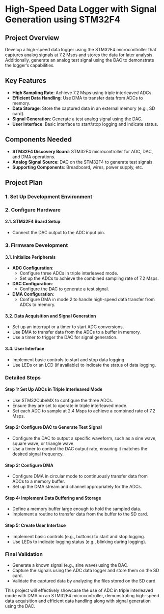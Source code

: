 # High-Speed Data Logger with Signal Generation using STM32F4

## Project Overview
Develop a high-speed data logger using the STM32F4 microcontroller that captures analog signals at 7.2 Msps and stores the data for later analysis. Additionally, generate an analog test signal using the DAC to demonstrate the logger’s capabilities.

## Key Features
- **High Sampling Rate**: Achieve 7.2 Msps using triple interleaved ADCs.
- **Efficient Data Handling**: Use DMA to transfer data from ADCs to memory.
- **Data Storage**: Store the captured data in an external memory (e.g., SD card).
- **Signal Generation**: Generate a test analog signal using the DAC.
- **User Interface**: Basic interface to start/stop logging and indicate status.

## Components Needed
- **STM32F4 Discovery Board**: STM32F4 microcontroller for ADC, DAC, and DMA operations.
- **Analog Signal Source**: DAC on the STM32F4 to generate test signals.
- **Supporting Components**: Breadboard, wires, power supply, etc.

## Project Plan

### 1. Set Up Development Environment


### 2. Configure Hardware

#### 2.1. STM32F4 Board Setup
- Connect the DAC output to the ADC input pin.

### 3. Firmware Development

#### 3.1. Initialize Peripherals
- **ADC Configuration**:
  - Configure three ADCs in triple interleaved mode.
  - Set up the ADCs to achieve the combined sampling rate of 7.2 Msps.
- **DAC Configuration**:
  - Configure the DAC to generate a test signal.
- **DMA Configuration**:
  - Configure DMA in mode 2 to handle high-speed data transfer from ADCs to memory.

#### 3.2. Data Acquisition and Signal Generation
- Set up an interrupt or a timer to start ADC conversions.
- Use DMA to transfer data from the ADCs to a buffer in memory.
- Use a timer to trigger the DAC for signal generation.


#### 3.4. User Interface
- Implement basic controls to start and stop data logging.
- Use LEDs or an LCD (if available) to indicate the status of data logging.

### Detailed Steps

#### Step 1: Set Up ADCs in Triple Interleaved Mode
- Use STM32CubeMX to configure the three ADCs.
- Ensure they are set to operate in triple interleaved mode.
- Set each ADC to sample at 2.4 Msps to achieve a combined rate of 7.2 Msps.

#### Step 2: Configure DAC to Generate Test Signal
- Configure the DAC to output a specific waveform, such as a sine wave, square wave, or triangle wave.
- Use a timer to control the DAC output rate, ensuring it matches the desired signal frequency.

#### Step 3: Configure DMA
- Configure DMA in circular mode to continuously transfer data from ADCs to a memory buffer.
- Set up the DMA stream and channel appropriately for the ADCs.

#### Step 4: Implement Data Buffering and Storage
- Define a memory buffer large enough to hold the sampled data.
- Implement a routine to transfer data from the buffer to the SD card.

#### Step 5: Create User Interface
- Implement basic controls (e.g., buttons) to start and stop logging.
- Use LEDs to indicate logging status (e.g., blinking during logging).

### Final Validation
- Generate a known signal (e.g., sine wave) using the DAC.
- Capture the signals using the ADC data logger and store them on the SD card.
- Validate the captured data by analyzing the files stored on the SD card.

This project will effectively showcase the use of ADC in triple interleaved mode with DMA on an STM32F4 microcontroller, demonstrating high-speed data acquisition and efficient data handling along with signal generation using the DAC.
